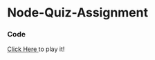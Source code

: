# Node-Quiz-Assignment

### Code
[Click Here ](https://replit.com/@Shubham207/Indian-Railway-Quiz#index.js)to play it!
